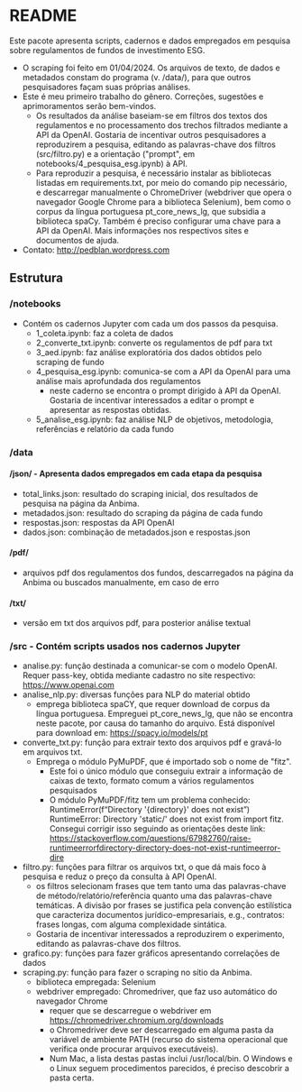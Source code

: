 # README
Este pacote apresenta scripts, cadernos e dados empregados em pesquisa sobre regulamentos de fundos de investimento ESG.
- O scraping foi feito em 01/04/2024. Os arquivos de texto, de dados e metadados constam do programa (v. /data/), para que outros pesquisadores façam suas próprias análises.
- Este é meu primeiro trabalho do gênero. Correções, sugestões e aprimoramentos serão bem-vindos.
  - Os resultados da análise baseiam-se em filtros dos textos dos regulamentos e no processamento dos trechos filtrados mediante a API da OpenAI. Gostaria de incentivar outros pesquisadores a reproduzirem  a pesquisa, editando as palavras-chave dos filtros (src/filtro.py) e a orientação ("prompt", em notebooks/4_pesquisa_esg.ipynb) à API.
  - Para reproduzir a pesquisa, é necessário instalar as bibliotecas listadas em requirements.txt, por meio do comando pip necessário, e descarregar manualmente o ChromeDriver (webdriver que opera o navegador Google Chrome para a biblioteca Selenium), bem como o corpus da língua portuguesa pt_core_news_lg, que subsidia a biblioteca spaCy. Também é preciso configurar uma chave para a API da OpenAI. Mais informações nos respectivos sites e documentos de ajuda.
- Contato: http://pedblan.wordpress.com
## Estrutura
### /notebooks
- Contém os cadernos Jupyter com cada um dos passos da pesquisa.
  - 1_coleta.ipynb: faz a coleta de dados
  - 2_converte_txt.ipynb: converte os regulamentos de pdf para txt
  - 3_aed.ipynb: faz análise exploratória dos dados obtidos pelo scraping de fundo
  - 4_pesquisa_esg.ipynb: comunica-se com a API da OpenAI para uma análise mais aprofundada dos regulamentos
    - neste caderno se encontra o prompt dirigido à API da OpenAI. Gostaria de incentivar interessados a editar o prompt e apresentar as respostas obtidas.
  - 5_analise_esg.ipynb: faz análise NLP de objetivos, metodologia, referências e relatório da cada fundo
  
### /data
#### /json/ - Apresenta dados empregados em cada etapa da pesquisa
  - total_links.json: resultado do scraping inicial, dos resultados de pesquisa na página da Anbima. 
  - metadados.json: resultado do scraping da página de cada fundo
  - respostas.json: respostas da API OpenAI
  - dados.json: combinação de metadados.json e respostas.json
#### /pdf/
- arquivos pdf dos regulamentos dos fundos, descarregados na página da Anbima ou buscados manualmente, em caso de erro 
#### /txt/
- versão em txt dos arquivos pdf, para posterior análise textual
### /src - Contém scripts usados nos cadernos Jupyter
- analise.py: função destinada a comunicar-se com o modelo OpenAI. Requer pass-key, obtida mediante cadastro no site respectivo: https://www.openai.com
- analise_nlp.py: diversas funções para NLP do material obtido
  - emprega biblioteca spaCY, que requer download de corpus da língua portuguesa. Empreguei pt_core_news_lg, que não se encontra neste pacote, por causa do tamanho do arquivo. Está disponível para download em: https://spacy.io/models/pt 
- converte_txt.py: função para extrair texto dos arquivos pdf e gravá-lo em arquivos txt.
  - Emprega o módulo PyMuPDF, que é importado sob o nome de "fitz".
    - Este foi o único módulo que conseguiu extrair a informação de caixas de texto, formato comum a vários regulamentos pesquisados
    - O módulo PyMuPDF/fitz tem um problema conhecido: RuntimeError(f“Directory '{directory}' does not exist”)
RuntimeError: Directory 'static/' does not exist from import fitz. Consegui corrigir isso seguindo as orientações deste link: https://stackoverflow.com/questions/67982760/raise-runtimeerrorfdirectory-directory-does-not-exist-runtimeerror-dire
- filtro.py: funções para filtrar os arquivos txt, o que dá mais foco à pesquisa e reduz o preço da consulta à API OpenAI.
  - os filtros selecionam frases que tem tanto uma das palavras-chave de método/relatório/referência quanto uma das palavras-chave temáticas. A divisão por frases se justifica pela convenção estilística que caracteriza documentos jurídico-empresariais, e.g., contratos: frases longas, com alguma complexidade sintática.
  - Gostaria de incentivar interessados a reproduzirem o experimento, editando as palavras-chave dos filtros.
- grafico.py: funções para fazer gráficos apresentando correlações de dados
- scraping.py: função para fazer o scraping no sítio da Anbima.
  - biblioteca empregada: Selenium
  - webdriver empregado: Chromedriver, que faz uso automático do navegador Chrome
    - requer que se descarregue o webdriver em https://chromedriver.chromium.org/downloads
    - o Chromedriver deve ser descarregado em alguma pasta da variável de ambiente PATH (recurso do sistema operacional que verifica onde procurar arquivos executáveis).
    - Num Mac, a lista destas pastas inclui /usr/local/bin. O Windows e o Linux seguem procedimentos parecidos, é preciso descobrir a pasta certa.
